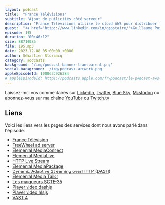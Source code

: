 ```yaml
---
layout: podcast
title:  "France Télévisions"
subtitle: "Ajout de publicités côté serveur"
description: "France Télévisions utilise le cloud AWS pour distribuer les flux vidéos à destinations des plateformes numériques (Box fournisseurs, ordinateurs, tablettes et téléphones). Découvrez le parcours du flux vidéo depuis sa sortie de régie jusqu'à votre écran. On parle d'encodage et de traitement de vidéos, d'inclusion de publicités personnalisées côté serveur et de synchronisation de pistes audios. Entrez dans le monde de la diffusion vidéo en numérique et découvrez comment le cloud permet de manipuler des flux vidéos en temps réels."
guest:  "<a href='https://www.linkedin.com/in/gpostaire/'>Guillaume Postaire</a>, directeur Media Factory et <a href='https://www.linkedin.com/in/yoann-guennegues-022a1a8/'>Yoann Guennegues</a>, Lead Expert Video/ Video streaming architect, tous deux chez France Télévisions"
episode: 195
duration: "00:46:12" 
size: 88710085
file: 195.mp3
date: 2023-12-08 05:00:00 +0000
author: Sébastien Stormacq
category: podcasts
background: '/img/podcast-banner-transparent.png'
social-background: '/img/podcast-artwork.png'
appleEpisodeId: 1000637926384
# appleEpisodeId: https://podcasts.apple.com/fr/podcast/le-podcast-aws-en-français/id1452118442
---
```


Laissez-moi vos commentaires sur [LinkedIn](https://www.linkedin.com/in/sebastienstormacq/), [Twitter](https://twitter.com/sebsto), [Blue Sky](https://bsky.app/profile/sebsto.bsky.social), [Mastodon](https://awscommunity.social/@sebsto) ou abonnez-vous sur ma chaîne [YouTube](https://www.youtube.com/sebsto) ou [Twitch.tv](https://www.twitch.tv/sebAWS)

## Liens

Voici les liens vers les pages des services dont nous avons parlé dans l'épisode.

- [France Télévision](https://www.france.tv/)
- [FreeWheel ad server](https://www.freewheel.com/)
- [Elemental MediaConnect](https://aws.amazon.com/mediaconnect/)
- [Elemental MediaLive](https://aws.amazon.com/medialive/)
- [HTTP Live Stream](https://en.wikipedia.org/wiki/HTTP_Live_Streaming)
- [Elemental MediaPackage](https://aws.amazon.com/mediapackage/)
- [Dynamic Adaptive Streaming over HTTP (DASH)](https://en.wikipedia.org/wiki/Dynamic_Adaptive_Streaming_over_HTTP)
- [Elemental Media Tailor](https://aws.amazon.com/mediatailor/)
- [Les marqueurs SCTE-35](https://en.wikipedia.org/wiki/SCTE-35)
- [Player video dashjs](https://github.com/Dash-Industry-Forum/dash.js)
- [Player video hlsjs](https://github.com/video-dev/hls.js)
- [VAST 4](https://iabtechlab.com/standards/vast/)
